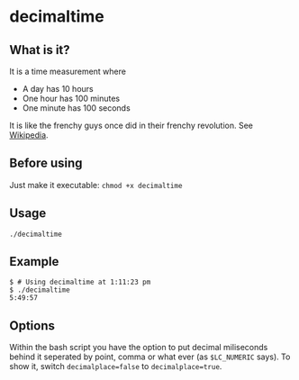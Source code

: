 # decimaltime

## What is it?
It is a time measurement where 

* A day has 10 hours
* One hour has 100 minutes
* One minute has 100 seconds

It is like the frenchy guys once did in their frenchy revolution. 
See [Wikipedia](https://en.wikipedia.org/wiki/Decimal_time).

## Before using

Just make it executable: `chmod +x decimaltime`

## Usage

	./decimaltime

## Example

	$ # Using decimaltime at 1:11:23 pm
	$ ./decimaltime
	5:49:57 

## Options
Within the bash script you have the option to put decimal miliseconds behind it seperated by point, comma or what ever (as `$LC_NUMERIC` says).
To show it, switch `decimalplace=false` to `decimalplace=true`.



